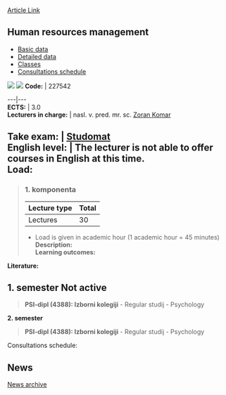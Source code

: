 [Article Link](https://www.fhs.hr/en/course/hrm_b)

## Human resources management
  * [Basic data](https://www.fhs.hr/en/course/hrm_b#v1id-523786_105619_1_0 "Basic data")
  * [Detailed data](https://www.fhs.hr/en/course/hrm_b#v1id-523786_105619_1_1 "Detailed data")
  * [Classes](https://www.fhs.hr/en/course/hrm_b#v1id-523786_105619_1_2 "Classes")
  * [Consultations schedule](https://www.fhs.hr/en/course/hrm_b#v1id-523786_105619_1_3 "Consultations schedule")


[![](https://www.fhs.hr/img/flags/gif/hr.gif)](https://www.fhs.hr/predmet/ulp) [![](https://www.fhs.hr/img/flags/gif/gb.gif)](https://www.fhs.hr/en/course/hrm_b)
**Code:** |  227542  
  
---|---  
**ECTS:** |  3.0   
**Lecturers in charge:** |  nasl. v. pred. mr. sc. [Zoran Komar](https://www.fhs.hr/staff/zoran.komar)   
  
**Take exam:** |  [Studomat](http://www.isvu.hr/studomat)  
**English level:** |  The lecturer is not able to offer courses in English at this time.   
**Load:**  
---  
> ### 1. komponenta
> | Lecture type | Total  
> ---|---  
> Lectures | 30  
> * Load is given in academic hour (1 academic hour = 45 minutes)   
**Description:**  
> **Learning outcomes:**  

  
**Literature:**  

  
**1. semester** Not active  
---  
> **PSI-dipl (4388): Izborni kolegiji** - Regular studij - Psychology  
>   
  
**2. semester**  
> **PSI-dipl (4388): Izborni kolegiji** - Regular studij - Psychology  
>   
Consultations schedule: 


## News
[News archive](https://www.fhs.hr/en/course/hrm_b?@=21h0l#news_121727 "News archive")
